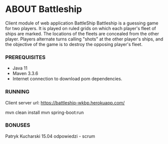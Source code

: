 # ABOUT Battleship

Client module of web application BattleShip
Battleship is a guessing game for two players. It is played on ruled grids on which each player's fleet of ships are marked.
The locations of the fleets are concealed from the other player. Players alternate turns calling "shots" at the other player's ships, 
and the objective of the game is to destroy the opposing player's fleet.


### PREREQUISITES

* Java 11
* Maven 3.3.6
* Internet connection to download pom dependencies. 
 
### RUNNING

Client server url: https://battleship-wkbp.herokuapp.com/

mvn clean install
mvn spring-boot:run 
 
### BONUSES
 
Patryk Kucharski 15.04 odpowiedzi - scrum
